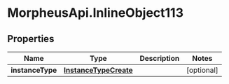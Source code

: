 # MorpheusApi.InlineObject113

## Properties

Name | Type | Description | Notes
------------ | ------------- | ------------- | -------------
**instanceType** | [**InstanceTypeCreate**](InstanceTypeCreate.md) |  | [optional] 


